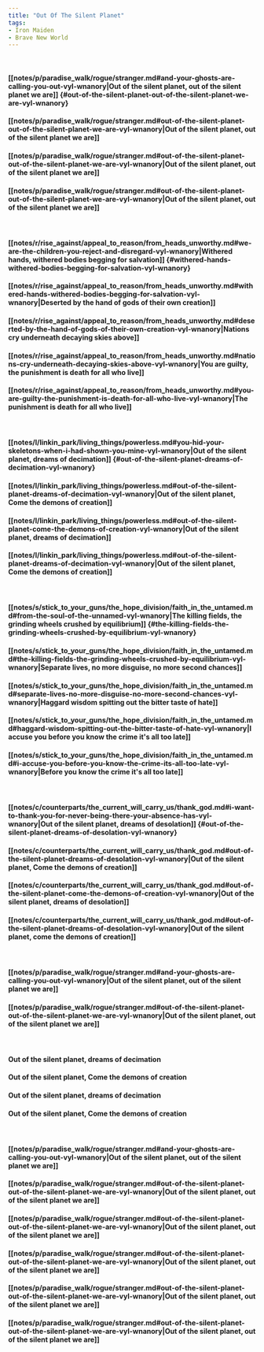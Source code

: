```yaml
---
title: "Out Of The Silent Planet"
tags:
- Iron Maiden
- Brave New World
---
```

&nbsp;
#### [[notes/p/paradise_walk/rogue/stranger.md#and-your-ghosts-are-calling-you-out-vyl-wnanory|Out of the silent planet, out of the silent planet we are]] {#out-of-the-silent-planet-out-of-the-silent-planet-we-are-vyl-wnanory}
#### [[notes/p/paradise_walk/rogue/stranger.md#out-of-the-silent-planet-out-of-the-silent-planet-we-are-vyl-wnanory|Out of the silent planet, out of the silent planet we are]]
#### [[notes/p/paradise_walk/rogue/stranger.md#out-of-the-silent-planet-out-of-the-silent-planet-we-are-vyl-wnanory|Out of the silent planet, out of the silent planet we are]]
#### [[notes/p/paradise_walk/rogue/stranger.md#out-of-the-silent-planet-out-of-the-silent-planet-we-are-vyl-wnanory|Out of the silent planet, out of the silent planet we are]]
&nbsp;
#### [[notes/r/rise_against/appeal_to_reason/from_heads_unworthy.md#we-are-the-children-you-reject-and-disregard-vyl-wnanory|Withered hands, withered bodies begging for salvation]] {#withered-hands-withered-bodies-begging-for-salvation-vyl-wnanory}
#### [[notes/r/rise_against/appeal_to_reason/from_heads_unworthy.md#withered-hands-withered-bodies-begging-for-salvation-vyl-wnanory|Deserted by the hand of gods of their own creation]]
#### [[notes/r/rise_against/appeal_to_reason/from_heads_unworthy.md#deserted-by-the-hand-of-gods-of-their-own-creation-vyl-wnanory|Nations cry underneath decaying skies above]]
#### [[notes/r/rise_against/appeal_to_reason/from_heads_unworthy.md#nations-cry-underneath-decaying-skies-above-vyl-wnanory|You are guilty, the punishment is death for all who live]]
#### [[notes/r/rise_against/appeal_to_reason/from_heads_unworthy.md#you-are-guilty-the-punishment-is-death-for-all-who-live-vyl-wnanory|The punishment is death for all who live]]
&nbsp;
#### [[notes/l/linkin_park/living_things/powerless.md#you-hid-your-skeletons-when-i-had-shown-you-mine-vyl-wnanory|Out of the silent planet, dreams of decimation]] {#out-of-the-silent-planet-dreams-of-decimation-vyl-wnanory}
#### [[notes/l/linkin_park/living_things/powerless.md#out-of-the-silent-planet-dreams-of-decimation-vyl-wnanory|Out of the silent planet, Come the demons of creation]]
#### [[notes/l/linkin_park/living_things/powerless.md#out-of-the-silent-planet-come-the-demons-of-creation-vyl-wnanory|Out of the silent planet, dreams of decimation]]
#### [[notes/l/linkin_park/living_things/powerless.md#out-of-the-silent-planet-dreams-of-decimation-vyl-wnanory|Out of the silent planet, Come the demons of creation]]
&nbsp;
#### [[notes/s/stick_to_your_guns/the_hope_division/faith_in_the_untamed.md#from-the-soul-of-the-unnamed-vyl-wnanory|The killing fields, the grinding wheels crushed by equilibrium]] {#the-killing-fields-the-grinding-wheels-crushed-by-equilibrium-vyl-wnanory}
#### [[notes/s/stick_to_your_guns/the_hope_division/faith_in_the_untamed.md#the-killing-fields-the-grinding-wheels-crushed-by-equilibrium-vyl-wnanory|Separate lives, no more disguise, no more second chances]]
#### [[notes/s/stick_to_your_guns/the_hope_division/faith_in_the_untamed.md#separate-lives-no-more-disguise-no-more-second-chances-vyl-wnanory|Haggard wisdom spitting out the bitter taste of hate]]
#### [[notes/s/stick_to_your_guns/the_hope_division/faith_in_the_untamed.md#haggard-wisdom-spitting-out-the-bitter-taste-of-hate-vyl-wnanory|I accuse you before you know the crime it's all too late]]
#### [[notes/s/stick_to_your_guns/the_hope_division/faith_in_the_untamed.md#i-accuse-you-before-you-know-the-crime-its-all-too-late-vyl-wnanory|Before you know the crime it's all too late]]
&nbsp;
#### [[notes/c/counterparts/the_current_will_carry_us/thank_god.md#i-want-to-thank-you-for-never-being-there-your-absence-has-vyl-wnanory|Out of the silent planet, dreams of desolation]] {#out-of-the-silent-planet-dreams-of-desolation-vyl-wnanory}
#### [[notes/c/counterparts/the_current_will_carry_us/thank_god.md#out-of-the-silent-planet-dreams-of-desolation-vyl-wnanory|Out of the silent planet, Come the demons of creation]]
#### [[notes/c/counterparts/the_current_will_carry_us/thank_god.md#out-of-the-silent-planet-come-the-demons-of-creation-vyl-wnanory|Out of the silent planet, dreams of desolation]]
#### [[notes/c/counterparts/the_current_will_carry_us/thank_god.md#out-of-the-silent-planet-dreams-of-desolation-vyl-wnanory|Out of the silent planet, come the demons of creation]]
&nbsp;
#### [[notes/p/paradise_walk/rogue/stranger.md#and-your-ghosts-are-calling-you-out-vyl-wnanory|Out of the silent planet, out of the silent planet we are]]
#### [[notes/p/paradise_walk/rogue/stranger.md#out-of-the-silent-planet-out-of-the-silent-planet-we-are-vyl-wnanory|Out of the silent planet, out of the silent planet we are]]
&nbsp;
#### Out of the silent planet, dreams of decimation
#### Out of the silent planet, Come the demons of creation
#### Out of the silent planet, dreams of decimation
#### Out of the silent planet, Come the demons of creation
&nbsp;
#### [[notes/p/paradise_walk/rogue/stranger.md#and-your-ghosts-are-calling-you-out-vyl-wnanory|Out of the silent planet, out of the silent planet we are]]
#### [[notes/p/paradise_walk/rogue/stranger.md#out-of-the-silent-planet-out-of-the-silent-planet-we-are-vyl-wnanory|Out of the silent planet, out of the silent planet we are]]
#### [[notes/p/paradise_walk/rogue/stranger.md#out-of-the-silent-planet-out-of-the-silent-planet-we-are-vyl-wnanory|Out of the silent planet, out of the silent planet we are]]
#### [[notes/p/paradise_walk/rogue/stranger.md#out-of-the-silent-planet-out-of-the-silent-planet-we-are-vyl-wnanory|Out of the silent planet, out of the silent planet we are]]
#### [[notes/p/paradise_walk/rogue/stranger.md#out-of-the-silent-planet-out-of-the-silent-planet-we-are-vyl-wnanory|Out of the silent planet, out of the silent planet we are]]
#### [[notes/p/paradise_walk/rogue/stranger.md#out-of-the-silent-planet-out-of-the-silent-planet-we-are-vyl-wnanory|Out of the silent planet, out of the silent planet we are]]
